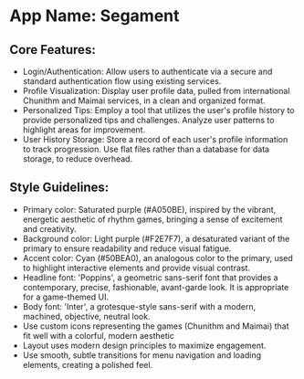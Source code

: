 # **App Name**: Segament

## Core Features:

- Login/Authentication: Allow users to authenticate via a secure and standard authentication flow using existing services.
- Profile Visualization: Display user profile data, pulled from international Chunithm and Maimai services, in a clean and organized format.
- Personalized Tips: Employ a tool that utilizes the user's profile history to provide personalized tips and challenges. Analyze user patterns to highlight areas for improvement.
- User History Storage: Store a record of each user's profile information to track progression. Use flat files rather than a database for data storage, to reduce overhead.

## Style Guidelines:

- Primary color: Saturated purple (#A050BE), inspired by the vibrant, energetic aesthetic of rhythm games, bringing a sense of excitement and creativity.
- Background color: Light purple (#F2E7F7), a desaturated variant of the primary to ensure readability and reduce visual fatigue.
- Accent color: Cyan (#50BEA0), an analogous color to the primary, used to highlight interactive elements and provide visual contrast.
- Headline font: 'Poppins', a geometric sans-serif font that provides a contemporary, precise, fashionable, avant-garde look. It is appropriate for a game-themed UI.
- Body font: 'Inter', a grotesque-style sans-serif with a modern, machined, objective, neutral look.
- Use custom icons representing the games (Chunithm and Maimai) that fit well with a colorful, modern aesthetic
- Layout uses modern design principles to maximize engagement.
- Use smooth, subtle transitions for menu navigation and loading elements, creating a polished feel.